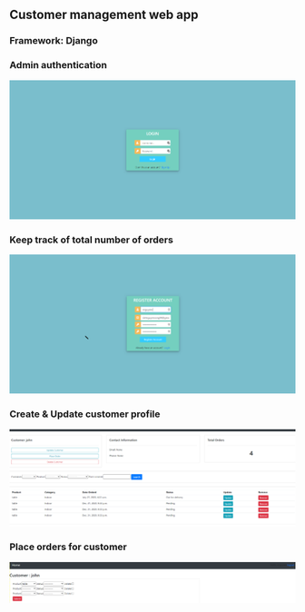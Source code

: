 ## Customer management web app 
### Framework: Django

### Admin authentication 
![](admin_authen.png)
### Keep track of total number of orders
![](admin_regis.png)
### Create & Update customer profile 
![](customer_profile.png)
### Place orders for customer 
![](place_order.png)


